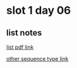 # slot 1 day 06

## list notes

[list pdf link](./list%20notes.pdf)

[other sequence type link](./other%20sequence%20types%20notes.pdf)
